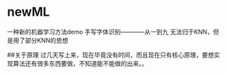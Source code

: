 # newML
一种新的机器学习方法demo
手写字体识别————从一到九
无法归于KNN，但是用了部分KNN的思想

##关于原理
过几天写上来，现在毕竟没有时间，而且现在只有核心原理，要想实现算法还有很多东西要做，不知道能不能做的出来。。